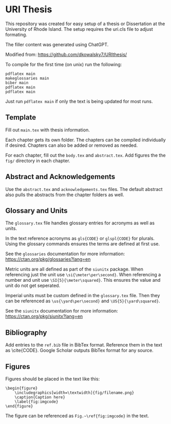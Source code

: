 # URI Thesis

This repository was created for easy setup of a thesis or Dissertation at the University of Rhode Island. The setup requires the uri.cls file to adjust formating. 

The filler content was generated using ChatGPT.

Modified from: https://github.com/dkowalsky7/URIthesis/

To compile for the first time (on unix) run the following:

```
pdflatex main
makeglossaries main
biber main
pdflatex main
pdflatex main
```

Just run `pdflatex main` if only the text is being updated for most runs.

## Template

Fill out `main.tex` with thesis information. 

Each chapter gets its own folder. The chapters can be compiled individually if desired. Chapters can also be added or removed as needed.

For each chapter, fill out the `body.tex` and `abstract.tex`. Add figures the the `fig/` directory in each chapter.

## Abstract and Acknowledgements

Use the `abstract.tex` and `acknowledgements.tex` files. The default abstract also pulls the abstracts from the chapter folders as well. 

## Glossary and Units

The `glossary.tex` file handles glossary entries for acronyms as well as units.

In the text reference acronyms as `gls{CODE}` or `glspl{CODE}` for plurals. Using the glossary commands ensures the terms are defined at first use.

See the `glossaries` documentation for more information: https://ctan.org/pkg/glossaries?lang=en

Metric units are all defined as part of the `siunitx` package. When referencing just the unit use `\si{\meter\per\second}`. When referencing a number and unit use `\SI{5}{\meter\squared}`. This ensures the value and unit do not get seperated.

Imperial units must be custom defined in the `glossary.tex` file. Then they can be referenced as `\us{\yard\per\second}` and `\US{5}{\yard\squared}`.

See the `siunitx` documentation for more information: https://ctan.org/pkg/siunitx?lang=en

## Bibliography

Add entries to the `ref.bib` file in BibTex format. Reference them in the text as \cite{CODE}. Google Scholar outputs BibTex format for any source.

## Figures

Figures should be placed in the text like this: 

```
\begin{figure}
    \includegraphics[width=\textwidth]{fig/filename.png}
    \caption{Caption here}
    \label{fig:imgcode}
\end{figure}
```

The figure can be referenced as `Fig.~\ref{fig:imgcode}` in the text.

